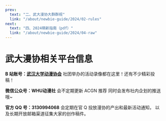 ```yaml
---
prev:
  text: "二、武大漫协大群群规"
  link: "/about/newbie-guide/2024/02-rules"
next:
  text: "四、2024萌新指南（pdf）"
  link: "/about/newbie-guide/2024/04-raw"
---
```


# 武大漫协相关平台信息

**B 站账号：[武汉大学动漫协会](https://space.bilibili.com/20942465)**
社团举办的活动录像都在这里！还有不少精彩投稿！

**微信公众号：WHU动漫社**
会不定期更新 ACGN 推荐
同时会发布社内企划的推送哦~

**官方 QQ 号：3130994068**
会定期在官 Q 投放漫协的产出和最新活动通知，
以及长期开放邮箱渠道征集大家的创作稿件。
